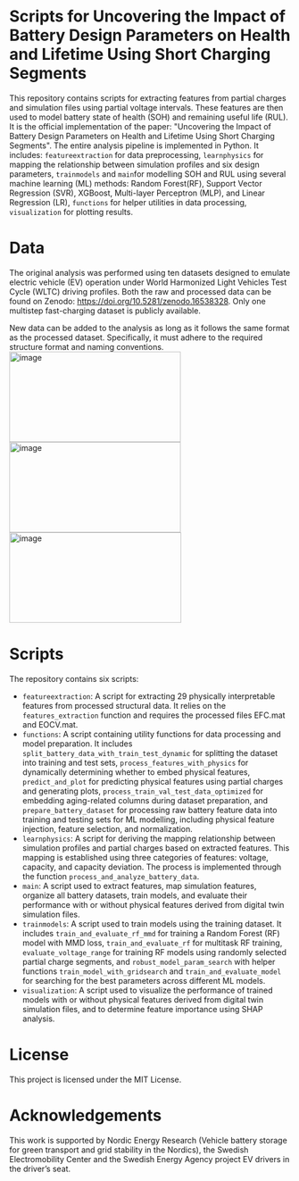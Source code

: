 # Scripts for Uncovering the Impact of Battery Design Parameters on Health and Lifetime Using Short Charging Segments
This repository contains scripts for extracting features from partial charges and simulation files using partial voltage intervals. These features are then used to model battery state of health (SOH) and remaining useful life (RUL). It is the official implementation of the paper:  "Uncovering the Impact of Battery Design Parameters on Health and Lifetime Using Short Charging Segments". The entire analysis pipeline is implemented in Python. It includes: `featureextraction` for data preprocessing, `learnphysics` for mapping the relationship between simulation profiles and six design parameters, `trainmodels` and `main`for modelling SOH and RUL using several machine learning (ML) methods: Random Forest(RF), Support Vector Regression (SVR), XGBoost, Multi-layer Perceptron (MLP), and Linear Regression (LR), `functions` for helper utilities in data processing, `visualization` for plotting results.

# Data
The original analysis was performed using ten datasets designed to emulate electric vehicle (EV) operation under World Harmonized Light Vehicles Test Cycle (WLTC) driving profiles. Both the raw and processed data can be found on Zenodo: https://doi.org/10.5281/zenodo.16538328. Only one multistep fast-charging dataset is publicly available.

New data can be added to the analysis as long as it follows the same format as the processed dataset. Specifically, it must adhere to the required structure format and naming conventions.
<img width="307" height="162" alt="image" src="https://github.com/user-attachments/assets/71a05e8c-62c5-49b8-9c24-332da8903d54" /><img width="307" height="162" alt="image" src="https://github.com/user-attachments/assets/c090b205-ea7b-401a-8d94-9017141f5ed7" /><img width="308" height="162" alt="image" src="https://github.com/user-attachments/assets/bedaded7-1e2a-4a9e-8e2f-b63800daf1fb" />




# Scripts
The repository contains six scripts:

-   `featureextraction`: A script for extracting 29 physically interpretable features from processed structural data. It relies on the `features_extraction` function and requires the processed files EFC.mat and EOCV.mat.
-   `functions`: A script containing utility functions for data processing and model preparation. It includes `split_battery_data_with_train_test_dynamic` for splitting the dataset into training and test sets, `process_features_with_physics` for dynamically determining whether to embed physical features, `predict_and_plot` for predicting physical features using partial charges and generating plots, `process_train_val_test_data_optimized` for embedding aging-related columns during dataset preparation, and `prepare_battery_dataset` for processing raw battery feature data into training and testing sets for ML modelling, including physical feature injection, feature selection, and normalization.
-   `learnphysics`:  A script for deriving the mapping relationship between simulation profiles and partial charges based on extracted features. This mapping is established using three categories of features: voltage, capacity, and capacity deviation. The process is implemented through the function `process_and_analyze_battery_data`.
-   `main`: A script used to extract features, map simulation features, organize all battery datasets, train models, and evaluate their performance with or without physical features derived from digital twin simulation files.
-   `trainmodels`: A script used to train models using the training dataset. It includes `train_and_evaluate_rf_mmd` for training a Random Forest (RF) model with MMD loss, `train_and_evaluate_rf` for multitask RF training, `evaluate_voltage_range` for training RF models using randomly selected partial charge segments, and `robust_model_param_search` with helper functions `train_model_with_gridsearch` and `train_and_evaluate_model` for searching for the best parameters across different ML models.
-   `visualization`: A script used to visualize the performance of trained models with or without physical features derived from digital twin simulation files, and to determine feature importance using SHAP analysis.

# License
This project is licensed under the MIT License.

# Acknowledgements
This work is supported by Nordic Energy Research (Vehicle battery storage for green transport and grid stability in the Nordics), the Swedish Electromobility Center and the Swedish Energy Agency project EV drivers in the driver’s seat.

